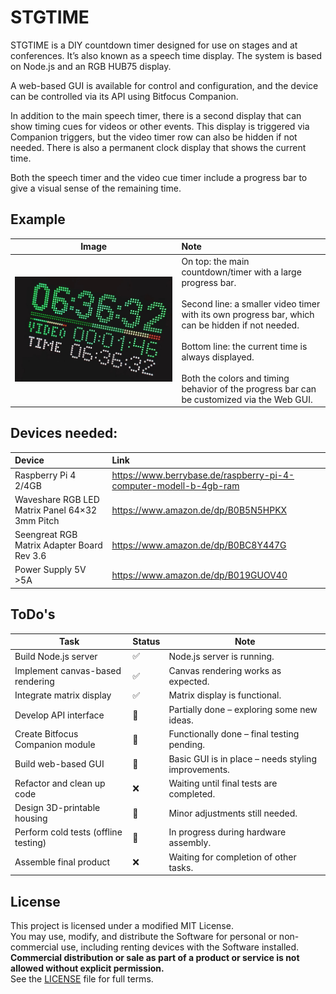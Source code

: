 # STGTIME

STGTIME is a DIY countdown timer designed for use on stages and at conferences. It’s also known as a speech time display. The system is based on Node.js and an RGB HUB75 display.

A web-based GUI is available for control and configuration, and the device can be controlled via its API using Bitfocus Companion.

In addition to the main speech timer, there is a second display that can show timing cues for videos or other events. This display is triggered via Companion triggers, but the video timer row can also be hidden if not needed.
There is also a permanent clock display that shows the current time.

Both the speech timer and the video cue timer include a progress bar to give a visual sense of the remaining time.

## Example
| Image | Note |
|:-:|:-|
| ![Example](https://github.com/testbild-media/STGTIME/blob/main/images/clock_display.jpeg) | On top: the main countdown/timer with a large progress bar.<br><br>Second line: a smaller video timer with its own progress bar, which can be hidden if not needed.<br><br>Bottom line: the current time is always displayed.<br><br>Both the colors and timing behavior of the progress bar can be customized via the Web GUI. |

## Devices needed:
| Device | Link |
|:-|:-|
| Raspberry Pi 4 2/4GB | https://www.berrybase.de/raspberry-pi-4-computer-modell-b-4gb-ram |
| Waveshare RGB LED Matrix Panel 64×32 3mm Pitch | https://www.amazon.de/dp/B0B5N5HPKX |
| Seengreat RGB Matrix Adapter Board Rev 3.6 | https://www.amazon.de/dp/B0BC8Y447G |
| Power Supply 5V >5A | https://www.amazon.de/dp/B019GUOV40 |

## ToDo's
| Task                              | Status | Note |
|-----------------------------------|--------|------|
| Build Node.js server              | ✅     | Node.js server is running. |
| Implement canvas-based rendering  | ✅     | Canvas rendering works as expected. |
| Integrate matrix display          | ✅     | Matrix display is functional. |
| Develop API interface             | 🔁     | Partially done – exploring some new ideas. |
| Create Bitfocus Companion module  | 🔁     | Functionally done – final testing pending. |
| Build web-based GUI               | 🔁     | Basic GUI is in place – needs styling improvements. |
| Refactor and clean up code        | ❌     | Waiting until final tests are completed. |
| Design 3D-printable housing       | 🔁     | Minor adjustments still needed. |
| Perform cold tests (offline testing) | 🔁  | In progress during hardware assembly. |
| Assemble final product            | ❌     | Waiting for completion of other tasks. |

## License
This project is licensed under a modified MIT License.  
You may use, modify, and distribute the Software for personal or non-commercial use, including renting devices with the Software installed.  
**Commercial distribution or sale as part of a product or service is not allowed without explicit permission.**  
See the [LICENSE](./LICENSE) file for full terms.

